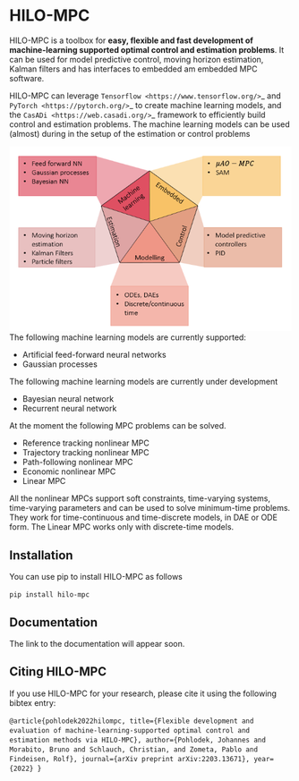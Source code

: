 HILO-MPC 
=========

HILO-MPC is a toolbox for **easy, flexible and fast development of machine-learning supported optimal control and estimation problems**.
It can be used for model predictive control, moving horizon estimation, Kalman filters and has interfaces to embedded am 
embedded MPC software. 

HILO-MPC can leverage `Tensorflow <https://www.tensorflow.org/>`_ and `PyTorch <https://pytorch.org/>`_
to create machine learning models, and the  `CasADi <https://web.casadi.org/>`_ framework to efficiently
build control and estimation problems. The machine learning models can be used (almost) during in the setup
of the estimation or control problems 

![plot](doc/source/images/overview.png)
The following machine learning models are currently supported:

- Artificial feed-forward neural networks
- Gaussian processes
 
 The following machine learning models are currently under development
 
- Bayesian neural network
- Recurrent neural network

At the moment the following MPC problems can be solved. 

- Reference tracking nonlinear MPC
- Trajectory tracking nonlinear MPC
- Path-following nonlinear MPC
- Economic nonlinear MPC
- Linear MPC

All the nonlinear MPCs support soft constraints, time-varying 
systems, time-varying parameters and can be used to solve minimum-time problems. They work for time-continuous
and time-discrete models, in DAE or ODE form. The Linear MPC works only with discrete-time models. 

Installation
-------------
You can use pip to install HILO-MPC as follows 

``
pip install hilo-mpc
``

Documentation
-------------
The link to the documentation will appear soon.

Citing HILO-MPC
---------------
If you use HILO-MPC for your research, please cite it using the following bibtex entry:

``
    @article{pohlodek2022hilompc,
      title={Flexible development and evaluation of machine-learning-supported optimal control and estimation methods via HILO-MPC},
      author={Pohlodek, Johannes and Morabito, Bruno and Schlauch, Christian, and Zometa, Pablo and Findeisen, Rolf},
      journal={arXiv preprint arXiv:2203.13671},
      year={2022}
    }
``
